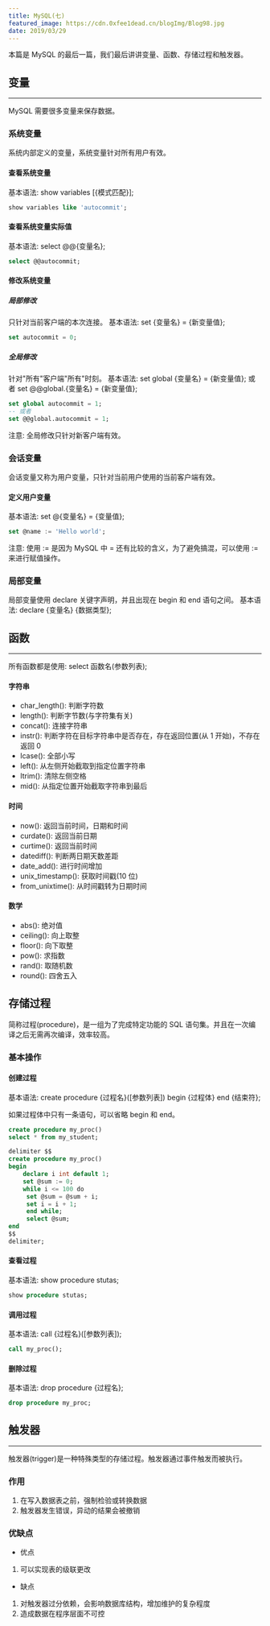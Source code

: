 ```yaml
---
title: MySQL(七)
featured_image: https://cdn.0xfee1dead.cn/blogImg/Blog98.jpg
date: 2019/03/29
---
```


本篇是 MySQL 的最后一篇，我们最后讲讲变量、函数、存储过程和触发器。

## 变量
***  
MySQL 需要很多变量来保存数据。

### 系统变量
系统内部定义的变量，系统变量针对所有用户有效。

#### 查看系统变量
基本语法: show variables [{模式匹配}];
``` sql
show variables like 'autocommit';
```

#### 查看系统变量实际值
基本语法: select @@{变量名};
``` sql
select @@autocommit;
```

#### 修改系统变量
##### 局部修改
只针对当前客户端的本次连接。
基本语法: set {变量名} = {新变量值};
``` sql
set autocommit = 0;
```

##### 全局修改
针对"所有"客户端"所有"时刻。
基本语法: set global {变量名} = {新变量值}; 或者 set @@global.{变量名} = {新变量值};
``` sql
set global autocommit = 1;
-- 或者
set @@global.autocommit = 1;
```

注意: 全局修改只针对新客户端有效。

### 会话变量
会话变量又称为用户变量，只针对当前用户使用的当前客户端有效。

#### 定义用户变量
基本语法: set @{变量名} = {变量值};
``` sql
set @name := 'Hello world';
```

注意: 使用 := 是因为 MySQL 中 = 还有比较的含义，为了避免搞混，可以使用 := 来进行赋值操作。

### 局部变量
局部变量使用 declare 关键字声明，并且出现在 begin 和 end 语句之间。
基本语法: declare {变量名} {数据类型};

## 函数
***  
所有函数都是使用: select 函数名(参数列表);

#### 字符串
- char_length(): 判断字符数
- length(): 判断字节数(与字符集有关)
- concat(): 连接字符串
- instr(): 判断字符在目标字符串中是否存在，存在返回位置(从 1 开始)，不存在返回 0
- lcase(): 全部小写
- left(): 从左侧开始截取到指定位置字符串
- ltrim(): 清除左侧空格
- mid(): 从指定位置开始截取字符串到最后

#### 时间
- now(): 返回当前时间，日期和时间
- curdate(): 返回当前日期
- curtime(): 返回当前时间
- datediff(): 判断两日期天数差距
- date_add(): 进行时间增加
- unix_timestamp(): 获取时间戳(10 位)
- from_unixtime(): 从时间戳转为日期时间

#### 数学
- abs(): 绝对值
- ceiling(): 向上取整
- floor(): 向下取整
- pow(): 求指数
- rand(): 取随机数
- round(): 四舍五入

## 存储过程
简称过程(procedure)，是一组为了完成特定功能的 SQL 语句集。并且在一次编译之后无需再次编译，效率较高。

### 基本操作
#### 创建过程
基本语法: 
create procedure {过程名}([参数列表])
 begin
  {过程体}
 end
{结束符};

如果过程体中只有一条语句，可以省略 begin 和 end。
``` sql
create procedure my_proc()
select * from my_student;

delimiter $$
create procedure my_proc()
begin
    declare i int default 1;
    set @sum := 0;
    while i <= 100 do
     set @sum = @sum + i;
     set i = i + 1;
     end while;
     select @sum;
end
$$
delimiter;
```

#### 查看过程
基本语法: show procedure stutas;
``` sql
show procedure stutas;
```

#### 调用过程
基本语法: call {过程名}([参数列表]);
``` sql
call my_proc();
```

#### 删除过程
基本语法: drop procedure {过程名};
``` sql
drop procedure my_proc;
```

## 触发器
***  
触发器(trigger)是一种特殊类型的存储过程。触发器通过事件触发而被执行。

### 作用
1. 在写入数据表之前，强制检验或转换数据
2. 触发器发生错误，异动的结果会被撤销

### 优缺点
- 优点
 1. 可以实现表的级联更改
- 缺点
 1. 对触发器过分依赖，会影响数据库结构，增加维护的复杂程度
 2. 造成数据在程序层面不可控